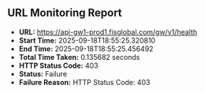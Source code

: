 ## URL Monitoring Report

- **URL:** https://api-gw1-prod1.fisglobal.com/gw/v1/health
- **Start Time:** 2025-09-18T18:55:25.320810
- **End Time:** 2025-09-18T18:55:25.456492
- **Total Time Taken:** 0.135682 seconds
- **HTTP Status Code:** 403
- **Status:** Failure
- **Failure Reason:** HTTP Status Code: 403
